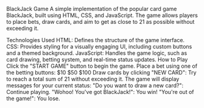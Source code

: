 BlackJack Game
A simple implementation of the popular card game BlackJack, built using HTML, CSS, and JavaScript. The game allows players to place bets, draw cards, and aim to get as close to 21 as possible without exceeding it.

Technologies Used
HTML: Defines the structure of the game interface.
CSS: Provides styling for a visually engaging UI, including custom buttons and a themed background.
JavaScript: Handles the game logic, such as card drawing, betting system, and real-time status updates.
How to Play
Click the "START GAME" button to begin the game.
Place a bet using one of the betting buttons:
$10
$50
$100
Draw cards by clicking "NEW CARD":
Try to reach a total sum of 21 without exceeding it.
The game will display messages for your current status:
"Do you want to draw a new card?": Continue playing.
"Wohoo! You've got BlackJack!": You win!
"You're out of the game!": You lose.
